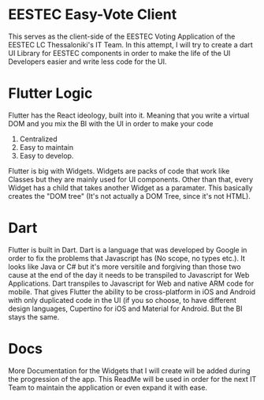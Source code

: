 # EESTEC Easy-Vote Client

This serves as the client-side of the EESTEC Voting Application of the EESTEC LC Thessaloniki's IT Team.
In this attempt, I will try to create a dart UI Library for EESTEC components in order to make the life
of the UI Developers easier and write less code for the UI.

# Flutter Logic

Flutter has the React ideology, built into it. Meaning that you write a virtual DOM and you mix the BI with the UI
in order to make your code 
1) Centralized
2) Easy to maintain
3) Easy to develop.

Flutter is big with Widgets. Widgets are packs of code that work like Classes but they are mainly used for UI components.
Other than that, every Widget has a child that takes another Widget as a paramater. This basically creates the "DOM tree"
(It's not actually a DOM Tree, since it's not HTML).

# Dart

Flutter is built in Dart. Dart is a language that was developed by Google in order to fix the problems that Javascript has (No scope,
no types etc.). It looks like Java or C# but it's more versitile and forgiving than those two cause at the end of the day it needs to be
transpiled to Javascript for Web Applications. Dart transpiles to Javascript for Web and native ARM code for mobile. That gives Flutter
the ability to be cross-platform in iOS and Android with only duplicated code in the UI (if you so choose, to have different design
languages, Cupertino for iOS and Material for Android. But the BI stays the same.

# Docs

More Documentation for the Widgets that I will create will be added during the progression of the app. This ReadMe will be used in order
for the next IT Team to maintain the application or even expand it with ease.
